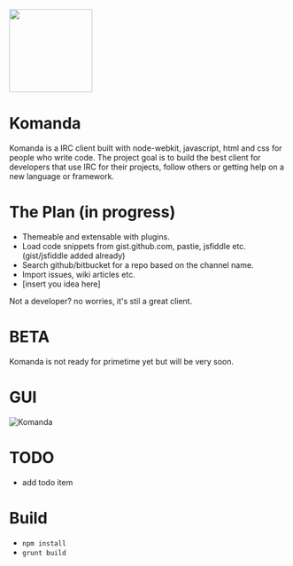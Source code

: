 <img height="150px" width="150px" src="https://raw.githubusercontent.com/mephux/komanda/master/app/styles/images/logo/komanda%20(PNG)/256x256.png"> 

# Komanda

Komanda is a IRC client built with node-webkit, javascript, html and css for people who write code. The project goal is to build the best client for developers that use IRC for their projects, follow others or getting help on a new language or framework.

# The Plan (in progress)

* Themeable and extensable with plugins.
* Load code snippets from gist.github.com, pastie, jsfiddle etc. (gist/jsfiddle added already)
* Search github/bitbucket for a repo based on the channel name.
* Import issues, wiki articles etc.
* [insert you idea here]

Not a developer? no worries, it's stil a great client.

# BETA

Komanda is not ready for primetime yet but will be very soon.

# GUI

![Komanda](https://raw.githubusercontent.com/mephux/komanda/master/app/styles/images/screenshot/komanda-ss-1.png)

# TODO

* add todo item

# Build
  * `npm install`
  * `grunt build`
